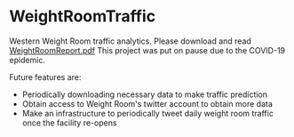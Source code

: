 # WeightRoomTraffic
Western Weight Room traffic analytics.
Please download and read <a href="https://github.com/Emilianopp/WeightRoomTraffic/blob/main/WeightRoomReport.pdf">WeightRoomReport.pdf</a>
This project was put on pause due to the COVID-19 epidemic.

Future features are:
* Periodically downloading necessary data to make traffic prediction
* Obtain access to Weight Room's twitter account to obtain more data
* Make an infrastructure to periodically tweet daily weight room traffic once the facility re-opens
